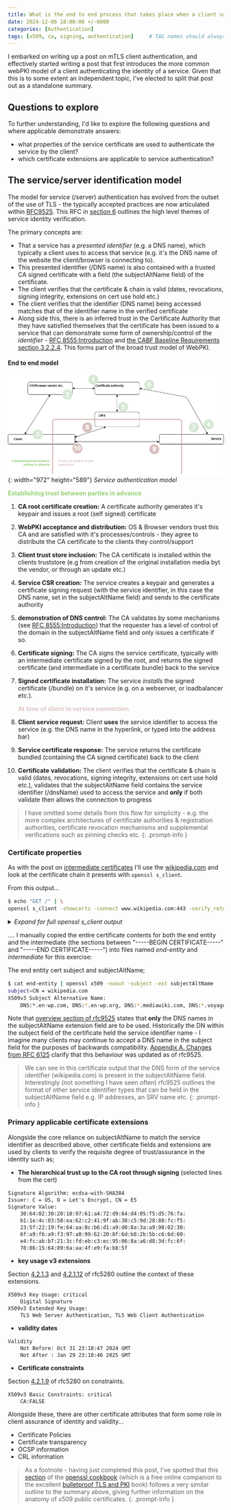 ```yaml
---
title: What is the end to end process that takes place when a client validates a service certificate
date: 2024-12-06 18:00:00 +/-0000
categories: [Authentication]
tags: [x509, ca, signing, authentication]     # TAG names should always be lowercase
---
```


I embarked on writing up a post on mTLS client authentication, and effectively started writing a post that first introduces the more common webPKI model of a client authenticating the identity of a service.  Given that this is to some extent an independent topic, I've elected to split that post out as a standalone summary.

## Questions to explore

To further understanding, I'd like to explore the following questions and where applicable demonstrate answers:

- what properties of the service certificate are used to authenticate the service by the client?
- which certificate extensions are applicable to service authentication?

##  The service/server identification model

The model for service (/server) authentication has evolved from the outset of the use of TLS - the typically accepted practices are now articulated within [RFC9525](https://datatracker.ietf.org/doc/html/rfc9525).   This RFC in [section 6](https://datatracker.ietf.org/doc/html/rfc9525#name-verifying-service-identity) outlines the high level themes of service identity verification.  

The primary concepts are:

- That a service has a *presented identifier* (e.g. a DNS name), which typically a client uses to access that service (e.g. it's the DNS name of the website the client/browser is connecting to).  
- This presented identifier (/DNS name) is also contained with a trusted CA signed certificate with a field (the subjectAltName field) of the certificate.  
- The client verifies that the certificate & chain is valid (dates, revocations, signing integrity, extensions on cert use hold etc.)
- The client verifies that the identifier (DNS name) being accessed matches that of the identifier name in the verified certificate
- Along side this, there is an inferred trust in the Certificate Authority that they have satisfied themselves that the certificate has been issued to a service that can demonstrate some form of ownership/control of the *identifier* - [RFC 8555:Introduction](https://datatracker.ietf.org/doc/html/rfc8555) and [the CABF Baseline Requirements section 3.2.2.4](https://cabforum.org/working-groups/server/baseline-requirements/documents/CA-Browser-Forum-TLS-BR-2.1.1.pdf). This forms part of the broad trust model of WebPKI.

#### End to end model
![Service authentication model](assets/img/2024-12-06-svc-auth-model.png){: width="972" height="589"}
_Service authentication model_

<span style="color:#97D077">**Establishing trust between parties in advance**</span>
1. **CA root certificate creation:** A certificate authority generates it's keypair and issues a root (self signed) certificate
2. **WebPKI acceptance and distribution:** OS & Browser vendors trust this CA and are satisfied with it's processes/controls - they agree to distribute the CA certificate to the clients they control/support
3. **Client trust store inclusion:** The CA certificate is installed within the clients truststore (e.g from creation of the original installation media byt the vendor, or through an update etc.)
4. **Service CSR creation:** The service creates a keypair and generates a certificate signing request (with the service identifier, in this case the DNS name, set in the subjectAltName field) and sends to the certificate authority
5. **demonstration of DNS control:** The CA validates by some mechanisms (see [RFC 8555:Introduction](https://datatracker.ietf.org/doc/html/rfc8555)) that the requester has a level of control of the domain in the subjectAltName field and only issues a certificate if so.
6. **Certificate signing:** The CA signs the service certificate, typically with an intermediate certificate signed by the root, and returns the signed certificate (and intermediate in a certificate bundle) back to the service
7. **Signed certificate installation:** The service *installs* the signed certificate (/bundle) on it's service (e.g. on a webserver, or loadbalancer etc.).

    <span style="color:#DDC5C4">**At time of client to service connection**</span>
8. **Client service request:** Client **uses** the service identifier to access the service (e.g. the DNS name in the hyperlink, or typed into the address bar)
9. **Service certificate response:** The service returns the certificate bundled (containing the CA signed certificate) back to the client
10. **Certificate validation:** The client verifies that the certificate & chain is valid (dates, revocations, signing integrity, extensions on cert use hold etc.), validates that the subjectAltName field contains the service identifier (/dnsName) used to access the service and **only** if both validate then allows the connection to progress

> I have omitted some details from this flow for simplicity - e.g. the more complex architectures of certificate authorities & registration authorities, certificate revocation mechanisms and supplemental verifications such as pinning checks etc.
{: .prompt-info }

### Certificate properties

As with the post on [intermediate certificates](/posts/what-makes-an-intermediate-certificate-intermediate/) I'll use the [wikipedia.com](https://wikipedia.com) and look at the certificate chain it presents with `openssl s_client`.

From this output...

```bash
$ echo "GET /" | \
openssl s_client -showcerts -connect www.wikipedia.com:443 -verify_return_error
```

<details markdown="1">
<summary>
<i>Expand for full openssl s_client output</i>

</summary>

```text
$ echo "GET /" | openssl s_client -showcerts -connect www.wikipedia.com:443 -verify_return_error
CONNECTED(00000003)
depth=2 C = US, O = Internet Security Research Group, CN = ISRG Root X1
verify return:1
depth=1 C = US, O = Let's Encrypt, CN = E5
verify return:1
depth=0 CN = wikipedia.com
verify return:1
---
Certificate chain
 0 s:CN = wikipedia.com
   i:C = US, O = Let's Encrypt, CN = E5
   a:PKEY: id-ecPublicKey, 256 (bit); sigalg: ecdsa-with-SHA384
   v:NotBefore: Oct 31 23:18:47 2024 GMT; NotAfter: Jan 29 23:18:46 2025 GMT
-----BEGIN CERTIFICATE-----
MIIFTTCCBNSgAwIBAgISA713TCJy7J9coRpo9VWF9QYXMAoGCCqGSM49BAMDMDIx
CzAJBgNVBAYTAlVTMRYwFAYDVQQKEw1MZXQncyBFbmNyeXB0MQswCQYDVQQDEwJF
NTAeFw0yNDEwMzEyMzE4NDdaFw0yNTAxMjkyMzE4NDZaMBgxFjAUBgNVBAMTDXdp
a2lwZWRpYS5jb20wWTATBgcqhkjOPQIBBggqhkjOPQMBBwNCAARytAnZIrrqdbAj
YnczbBJepbPE6W6PjAJHVlJZnh8e+UwRX3EKLCLLgp44NENFK4Jcd84xxPG+mN7c
ct/tCTR6o4ID4jCCA94wDgYDVR0PAQH/BAQDAgeAMB0GA1UdJQQWMBQGCCsGAQUF
BwMBBggrBgEFBQcDAjAMBgNVHRMBAf8EAjAAMB0GA1UdDgQWBBThg433eChTZtwP
wg2vOojHgvIkozAfBgNVHSMEGDAWgBSfK1/PPCFPnQS37SssxMZwi9LXDTBVBggr
BgEFBQcBAQRJMEcwIQYIKwYBBQUHMAGGFWh0dHA6Ly9lNS5vLmxlbmNyLm9yZzAi
BggrBgEFBQcwAoYWaHR0cDovL2U1LmkubGVuY3Iub3JnLzCCAekGA1UdEQSCAeAw
ggHcggsqLmVuLXdwLmNvbYILKi5lbi13cC5vcmeCDyoubWVkaWF3aWtpLmNvbYIQ
Ki52b3lhZ2V3aWtpLmNvbYIQKi52b3lhZ2V3aWtpLm9yZ4IQKi53aWlraXBlZGlh
LmNvbYIOKi53aWtpYm9vay5jb22CDyoud2lraWJvb2tzLmNvbYIPKi53aWtpZXBk
aWEuY29tgg8qLndpa2llcGRpYS5vcmeCECoud2lraWlwZWRpYS5vcmeCECoud2lr
aWp1bmlvci5jb22CECoud2lraWp1bmlvci5uZXSCECoud2lraWp1bmlvci5vcmeC
Dyoud2lraXBlZGlhLmNvbYIJZW4td3AuY29tggllbi13cC5vcmeCDW1lZGlhd2lr
aS5jb22CDnZveWFnZXdpa2kuY29tgg52b3lhZ2V3aWtpLm9yZ4IOd2lpa2lwZWRp
YS5jb22CDHdpa2lib29rLmNvbYINd2lraWJvb2tzLmNvbYINd2lraWVwZGlhLmNv
bYINd2lraWVwZGlhLm9yZ4IOd2lraWlwZWRpYS5vcmeCDndpa2lqdW5pb3IuY29t
gg53aWtpanVuaW9yLm5ldIIOd2lraWp1bmlvci5vcmeCDXdpa2lwZWRpYS5jb20w
EwYDVR0gBAwwCjAIBgZngQwBAgEwggEEBgorBgEEAdZ5AgQCBIH1BIHyAPAAdgDP
EVbu1S58r/OHW9lpLpvpGnFnSrAX7KwB0lt3zsw7CAAAAZLlFWOoAAAEAwBHMEUC
IQDOQfIBwT2aOdrc6rFQG83V5VIy/StPJsBkp/cwmoueIQIgGciNTDnZVQXASCoL
0ajX3BH4DtoXtHn608o3pWUkvpUAdgB9WR4S4XgqexxhZ3xe/fjQh1wUoE6VnrkD
L9kOjC55uAAAAZLlFWNYAAAEAwBHMEUCIQCm2m4aDT5gs4aDws4ImktVBg/8pt2E
uWsR6NKhwtr/6gIgZOncM/2inGNQmuA+GjXPKX7xgmfNgOL0PEYgPL3FaeEwCgYI
KoZIzj0EAwMDZwAwZAIwIBCXYaRy2WTUBfXVdvqxHkwDWOpiwkGfqzjFnSiI/PUj
XyIZ/mSqjLbRqdCKOqmYAjBvqfap85eomWIgj224K1vGbWDk/Ku3ITz968PslQaK
ptg9/G94hhVkiWqqT+n6uF8=
-----END CERTIFICATE-----
 1 s:C = US, O = Let's Encrypt, CN = E5
   i:C = US, O = Internet Security Research Group, CN = ISRG Root X1
   a:PKEY: id-ecPublicKey, 384 (bit); sigalg: RSA-SHA256
   v:NotBefore: Mar 13 00:00:00 2024 GMT; NotAfter: Mar 12 23:59:59 2027 GMT
-----BEGIN CERTIFICATE-----
MIIEVzCCAj+gAwIBAgIRAIOPbGPOsTmMYgZigxXJ/d4wDQYJKoZIhvcNAQELBQAw
TzELMAkGA1UEBhMCVVMxKTAnBgNVBAoTIEludGVybmV0IFNlY3VyaXR5IFJlc2Vh
cmNoIEdyb3VwMRUwEwYDVQQDEwxJU1JHIFJvb3QgWDEwHhcNMjQwMzEzMDAwMDAw
WhcNMjcwMzEyMjM1OTU5WjAyMQswCQYDVQQGEwJVUzEWMBQGA1UEChMNTGV0J3Mg
RW5jcnlwdDELMAkGA1UEAxMCRTUwdjAQBgcqhkjOPQIBBgUrgQQAIgNiAAQNCzqK
a2GOtu/cX1jnxkJFVKtj9mZhSAouWXW0gQI3ULc/FnncmOyhKJdyIBwsz9V8UiBO
VHhbhBRrwJCuhezAUUE8Wod/Bk3U/mDR+mwt4X2VEIiiCFQPmRpM5uoKrNijgfgw
gfUwDgYDVR0PAQH/BAQDAgGGMB0GA1UdJQQWMBQGCCsGAQUFBwMCBggrBgEFBQcD
ATASBgNVHRMBAf8ECDAGAQH/AgEAMB0GA1UdDgQWBBSfK1/PPCFPnQS37SssxMZw
i9LXDTAfBgNVHSMEGDAWgBR5tFnme7bl5AFzgAiIyBpY9umbbjAyBggrBgEFBQcB
AQQmMCQwIgYIKwYBBQUHMAKGFmh0dHA6Ly94MS5pLmxlbmNyLm9yZy8wEwYDVR0g
BAwwCjAIBgZngQwBAgEwJwYDVR0fBCAwHjAcoBqgGIYWaHR0cDovL3gxLmMubGVu
Y3Iub3JnLzANBgkqhkiG9w0BAQsFAAOCAgEAH3KdNEVCQdqk0LKyuNImTKdRJY1C
2uw2SJajuhqkyGPY8C+zzsufZ+mgnhnq1A2KVQOSykOEnUbx1cy637rBAihx97r+
bcwbZM6sTDIaEriR/PLk6LKs9Be0uoVxgOKDcpG9svD33J+G9Lcfv1K9luDmSTgG
6XNFIN5vfI5gs/lMPyojEMdIzK9blcl2/1vKxO8WGCcjvsQ1nJ/Pwt8LQZBfOFyV
XP8ubAp/au3dc4EKWG9MO5zcx1qT9+NXRGdVWxGvmBFRAajciMfXME1ZuGmk3/GO
koAM7ZkjZmleyokP1LGzmfJcUd9s7eeu1/9/eg5XlXd/55GtYjAM+C4DG5i7eaNq
cm2F+yxYIPt6cbbtYVNJCGfHWqHEQ4FYStUyFnv8sjyqU8ypgZaNJ9aVcWSICLOI
E1/Qv/7oKsnZCWJ926wU6RqG1OYPGOi1zuABhLw61cuPVDT28nQS/e6z95cJXq0e
K1BcaJ6fJZsmbjRgD5p3mvEf5vdQM7MCEvU0tHbsx2I5mHHJoABHb8KVBgWp/lcX
GWiWaeOyB7RP+OfDtvi2OsapxXiV7vNVs7fMlrRjY1joKaqmmycnBvAq14AEbtyL
sVfOS66B8apkeFX2NY4XPEYV4ZSCe8VHPrdrERk2wILG3T/EGmSIkCYVUMSnjmJd
VQD9F6Na/+zmXCc=
-----END CERTIFICATE-----
---
Server certificate
subject=CN = wikipedia.com
issuer=C = US, O = Let's Encrypt, CN = E5
---
No client certificate CA names sent
Peer signing digest: SHA256
Peer signature type: ECDSA
Server Temp Key: X25519, 253 bits
---
SSL handshake has read 2856 bytes and written 399 bytes
Verification: OK
---
New, TLSv1.3, Cipher is TLS_AES_256_GCM_SHA384
Server public key is 256 bit
Secure Renegotiation IS NOT supported
Compression: NONE
Expansion: NONE
No ALPN negotiated
Early data was not sent
Verify return code: 0 (ok)
---
DONE
```


</details>

.... I manually copied the entire certificate contents for both the end entity and the intermediate (the sections between "-----BEGIN CERTIFICATE-----" and "-----END CERTIFICATE-----") into files named *end-entity* and *intermediate* for this exercise:

The end entity cert subject and subjectAltName;
```bash
$ cat end-entity | openssl x509 -noout -subject -ext subjectAltName
subject=CN = wikipedia.com
X509v3 Subject Alternative Name:
    DNS:*.en-wp.com, DNS:*.en-wp.org, DNS:*.mediawiki.com, DNS:*.voyagewiki.com, DNS:*.voyagewiki.org, DNS:*.wiikipedia.com, DNS:*.wikibook.com, DNS:*.wikibooks.com, DNS:*.wikiepdia.com, DNS:*.wikiepdia.org, DNS:*.wikiipedia.org, DNS:*.wikijunior.com, DNS:*.wikijunior.net, DNS:*.wikijunior.org, DNS:*.wikipedia.com, DNS:en-wp.com, DNS:en-wp.org, DNS:mediawiki.com, DNS:voyagewiki.com, DNS:voyagewiki.org, DNS:wiikipedia.com, DNS:wikibook.com, DNS:wikibooks.com, DNS:wikiepdia.com, DNS:wikiepdia.org, DNS:wikiipedia.org, DNS:wikijunior.com, DNS:wikijunior.net, DNS:wikijunior.org, DNS:wikipedia.com
```
Note that [overview section of rfc9525](https://datatracker.ietf.org/doc/html/rfc9525#name-overview-of-recommendations) states that **only** the DNS names in the subjectAltName extension field are to be used.  Historically the DN within the subject field of the certificate held the service identifier name - I imagine many clients may continue to accept a DNS name in the subject field for the purposes of backwards compatibility.  [Appendix A. Changes from RFC 6125](https://datatracker.ietf.org/doc/html/rfc9525#name-changes-from-rfc-6125) clarify that this behaviour was updated as of rfc9525.

> We can see in this certificate output that the DNS form of the service identifier (wikipedia.com) is present in the subjectAltName field.  Interestingly (not something I have seen often) rfc9525 outlines the format of other service identifier types that can be held in the subjectAltName field e.g. IP addresses, an SRV name etc.
{: .prompt-info }

### Primary applicable certificate extensions

Alongside the core reliance on subjectAltName to match the service identifier as described above, other certificate fields and extensions are used by clients to verify the requisite degree of trust/assurance in the identity such as;

- **The hierarchical trust up to the CA root through signing** (selected lines from the cert)

```text
Signature Algorithm: ecdsa-with-SHA384
Issuer: C = US, O = Let's Encrypt, CN = E5
Signature Value:
    30:64:02:30:20:10:97:61:a4:72:d9:64:d4:05:f5:d5:76:fa:
    b1:1e:4c:03:58:ea:62:c2:41:9f:ab:38:c5:9d:28:88:fc:f5:
    23:5f:22:19:fe:64:aa:8c:b6:d1:a9:d0:8a:3a:a9:98:02:30:
    6f:a9:f6:a9:f3:97:a8:99:62:20:8f:6d:b8:2b:5b:c6:6d:60:
    e4:fc:ab:b7:21:3c:fd:eb:c3:ec:95:06:8a:a6:d8:3d:fc:6f:
    78:86:15:64:89:6a:aa:4f:e9:fa:b8:5f
```

- **key usage v3 extensions**

Section [4.2.1.3](https://datatracker.ietf.org/doc/html/rfc5280#section-4.2.1.3) and [4.2.1.12](https://datatracker.ietf.org/doc/html/rfc5280#section-4.2.1.12) of rfc5280 outline the context of these extensions.

```text
X509v3 Key Usage: critical
    Digital Signature
X509v3 Extended Key Usage:
    TLS Web Server Authentication, TLS Web Client Authentication
```
- **validity dates**

```text
Validity
    Not Before: Oct 31 23:18:47 2024 GMT
    Not After : Jan 29 23:18:46 2025 GMT
```

- **Certificate constraints**

Section [4.2.1.9](https://datatracker.ietf.org/doc/html/rfc5280#section-4.2.1.9) of rfc5280 on constraints.

```text
X509v3 Basic Constraints: critical
    CA:FALSE
```

Alongside these, there are other certificate attributes that form some role in client assurance of identity and validity...

- Certificate Policies
- Certificate transparency
- OCSP information
- CRL information

> As a footnote - having just completed this post, I've spotted that this [section](https://www.feistyduck.com/library/openssl-cookbook/online/openssl-command-line/examining-public-certificates.html) of the [openssl cookbook](https://www.feistyduck.com/library/openssl-cookbook/) (which is a free online companion to the excellent [bulletproof TLS and PKI](https://www.feistyduck.com/books/bulletproof-tls-and-pki/) book) follows a very similar outline to the summary above, giving further information on the anatomy of x509 public certificates.
{: .prompt-info }
